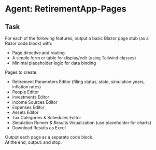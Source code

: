 # Agent: RetirementApp-Pages

## Task

For each of the following features, output a basic Blazor page stub (as a Razor code block) with:
  - Page directive and routing
  - A simple form or table for display/edit (using Tailwind classes)
  - Minimal placeholder logic for data binding

Pages to create:
- Retirement Parameters Editor (filing status, state, simulation years, inflation rates)
- People Editor
- Investments Editor
- Income Sources Editor
- Expenses Editor
- Assets Editor
- Tax Categories & Schedules Editor
- Simulation Runner & Results Visualization (use placeholder for charts)
- Download Results as Excel

Output each page as a separate code block.  
At the end, output: <!-- STEP 8 COMPLETE --> and stop.
